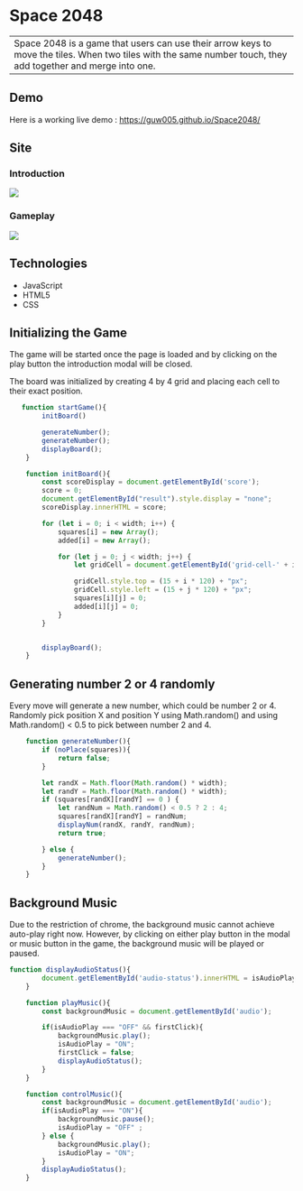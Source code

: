 # Space 2048
<table>
<tr>
<td>
  Space 2048 is a game that users can use their arrow keys to move the tiles. When two tiles with the same number touch, they add together and merge into one.
</td>
</tr>
</table>


## Demo
Here is a working live demo :  https://guw005.github.io/Space2048/

## Site
### Introduction
![](https://github.com/guw005/Space2048/blob/master/screenshot_1.png)
### Gameplay
![](https://github.com/guw005/Space2048/blob/master/screenshot_2.png)



## Technologies
- JavaScript
- HTML5
- CSS

## Initializing the Game
The game will be started once the page is loaded and by clicking on the play button the introduction modal will be closed.

The board was initialized by creating 4 by 4 grid and placing each cell to their exact position.
```javascript
   function startGame(){
        initBoard()

        generateNumber();
        generateNumber();
        displayBoard();
    }

    function initBoard(){
        const scoreDisplay = document.getElementById('score');
        score = 0;
        document.getElementById("result").style.display = "none";
        scoreDisplay.innerHTML = score;

        for (let i = 0; i < width; i++) {
            squares[i] = new Array();
            added[i] = new Array();

            for (let j = 0; j < width; j++) {
                let gridCell = document.getElementById('grid-cell-' + i + '-' + j);

                gridCell.style.top = (15 + i * 120) + "px";
                gridCell.style.left = (15 + j * 120) + "px";
                squares[i][j] = 0;
                added[i][j] = 0;
            }
        }


        displayBoard();
    }
```

## Generating number 2 or 4 randomly
Every move will generate a new number, which could be number 2 or 4.
Randomly pick position X and position Y using Math.random() and using Math.random() < 0.5 to pick between number 2 and 4.

```javascript
    function generateNumber(){
        if (noPlace(squares)){
            return false;
        }

        let randX = Math.floor(Math.random() * width);
        let randY = Math.floor(Math.random() * width);
        if (squares[randX][randY] == 0 ) {
            let randNum = Math.random() < 0.5 ? 2 : 4;
            squares[randX][randY] = randNum;
            displayNum(randX, randY, randNum);
            return true;

        } else {
            generateNumber();
        }
    }
```
## Background Music
Due to the restriction of chrome, the background music cannot achieve auto-play right now. However, by clicking on either play button in the modal or music button in the game, the background music will be played or paused.
```javascript
function displayAudioStatus(){
        document.getElementById('audio-status').innerHTML = isAudioPlay;
    }

    function playMusic(){
        const backgroundMusic = document.getElementById('audio');

        if(isAudioPlay === "OFF" && firstClick){
            backgroundMusic.play();
            isAudioPlay = "ON";
            firstClick = false;
            displayAudioStatus();
        }
    }

    function controlMusic(){
        const backgroundMusic = document.getElementById('audio');
        if(isAudioPlay === "ON"){
            backgroundMusic.pause();
            isAudioPlay = "OFF" ;
        } else {
            backgroundMusic.play();
            isAudioPlay = "ON";
        }
        displayAudioStatus();
    }
```
